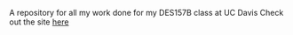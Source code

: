 A repository for all my work done for my DES157B class at UC Davis
Check out the site [here](btom13.github.io/des157b)
